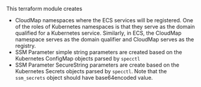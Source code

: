 This terraform module creates
* CloudMap namespaces where the ECS services will be registered. One of the roles of Kubernetes namespaces is that they serve as the domain qualified for a Kubernetes service. Similarly, in ECS, the CloudMap namespace serves as the domain qualifier and CloudMap serves as the registry.
* SSM Parameter simple string parameters are created based on the Kubernetes ConfigMap objects parsed by `specctl`
* SSM Parameter SecureString parameters are create based on the Kubernetes Secrets objects parsed by `specctl`. Note that the `ssm_secrets` object should have base64encoded value.
